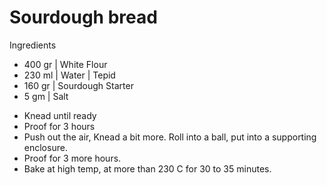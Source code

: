# Sourdough bread

Ingredients
* 400 gr | White Flour
* 230 ml | Water | Tepid
* 160 gr | Sourdough Starter
* 5 gm | Salt

- Knead until ready
- Proof for 3 hours
- Push out the air, Knead a bit more. Roll into a ball, put into a supporting enclosure.
- Proof for 3 more hours. 
- Bake at high temp, at more than 230 C for 30 to 35 minutes.

